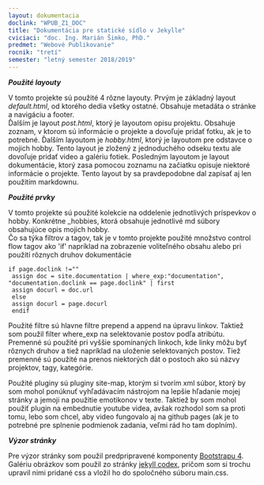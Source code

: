 ```yaml
---
layout: dokumentacia
doclink: "WPUB_Z1_DOC"
title: "Dokumentácia pre statické sídlo v Jekylle"
cviciaci: "doc. Ing. Marián Šimko, PhD."
predmet: "Webové Publikovanie"
rocnik: "tretí"
semester: "letný semester 2018/2019"
---
```


***Použité layouty***

V tomto projekte sú použité 4 rôzne layouty. Prvým je základný layout _default.html_, od ktorého dedia všetky ostatné. Obsahuje metadáta o stránke a navigáciu a footer.  
Ďalším je layout _post.html_, ktorý je layoutom opisu projektu. Obsahuje zoznam, v ktorom sú informácie o projekte a dovoľuje pridať fotku, ak je to potrebné.
Ďalším layoutom je _hobby.html_, ktorý je layoutom pre odstavce o mojich hobby. Tento layout je zložený z jednoduchého odseku textu ale dovoľuje pridať video a galériu fotiek.
Posledným layoutom je layout dokumentácie, ktorý zasa pomocou zoznamu na začiatku opisuje niektoré informácie o projekte. Tento layout by sa pravdepodobne dal zapísať aj len použitím markdownu.

***Použité prvky***

V tomto projekte sú použité kolekcie na oddelenie jednotlivých príspevkov o hobby. Konkrétne _hobbies, ktorá obsahuje jednotlivé md súbory obsahujúce opis mojich hobby.  
Čo sa týka filtrov a tagov, tak je v tomto projekte použité množstvo control flow tagov ako 'if' napríklad na zobrazenie voliteľného obsahu alebo pri použití rôznych druhov dokumentácie  
```
if page.doclink !="" 
 assign doc = site.documentation | where_exp:"documentation", "documentation.doclink == page.doclink" | first 
 assign docurl = doc.url
 else 
 assign docurl = page.docurl
 endif
```
Použité filtre sú hlavne filtre prepend a append na úpravu linkov. Taktiež som použil filter where_exp na selektovanie postov podľa atribútu.
Premenné sú použité pri vyššie spomínaných linkoch, kde linky môžu byť rôznych druhov a tiež napríklad na uloženie selektovaných postov. Tiež premenné sú použité na prenos niektorých dát o postoch ako sú názvy projektov, tagy, kategórie.

Použité pluginy sú pluginy site-map, ktorým si tvorím xml súbor, ktorý by som mohol ponúknuť vyhľadávacím nástrojom na lepšie hľadanie mojej stránky a jemoji na použitie emotikonov v texte. Taktiež by som mohol použiť plugin na embednutie youtube videa, avšak rozhodol som sa proti tomu, lebo som chcel, aby video fungovalo aj na github pages (ak je to potrebné pre splnenie podmienok zadania, veľmi rád ho tam doplním).

***Výzor stránky***

Pre výzor stránky som použil predpripravené komponenty [Bootstrapu 4](https://getbootstrap.com/). Galériu obrázkov som použil zo stránky [jekyll codex](https://jekyllcodex.org/without-plugin/image-gallery/), pričom som si trochu upravil nimi pridané css a vložil ho do spoločného súboru main.css.